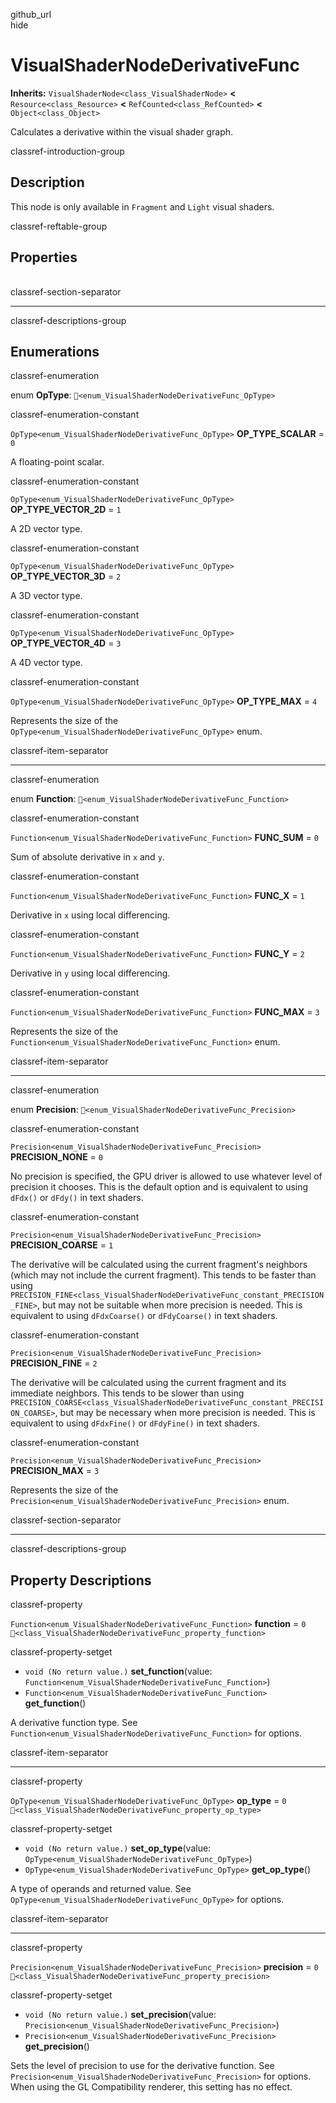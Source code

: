 github\_url  
hide

# VisualShaderNodeDerivativeFunc

**Inherits:** `VisualShaderNode<class_VisualShaderNode>` **&lt;**
`Resource<class_Resource>` **&lt;** `RefCounted<class_RefCounted>`
**&lt;** `Object<class_Object>`

Calculates a derivative within the visual shader graph.

classref-introduction-group

## Description

This node is only available in `Fragment` and `Light` visual shaders.

classref-reftable-group

## Properties

<table>
<tbody>
<tr>
</tr>
<tr>
</tr>
<tr>
</tr>
</tbody>
</table>

classref-section-separator

------------------------------------------------------------------------

classref-descriptions-group

## Enumerations

classref-enumeration

enum **OpType**: `🔗<enum_VisualShaderNodeDerivativeFunc_OpType>`

classref-enumeration-constant

`OpType<enum_VisualShaderNodeDerivativeFunc_OpType>`
**OP\_TYPE\_SCALAR** = `0`

A floating-point scalar.

classref-enumeration-constant

`OpType<enum_VisualShaderNodeDerivativeFunc_OpType>`
**OP\_TYPE\_VECTOR\_2D** = `1`

A 2D vector type.

classref-enumeration-constant

`OpType<enum_VisualShaderNodeDerivativeFunc_OpType>`
**OP\_TYPE\_VECTOR\_3D** = `2`

A 3D vector type.

classref-enumeration-constant

`OpType<enum_VisualShaderNodeDerivativeFunc_OpType>`
**OP\_TYPE\_VECTOR\_4D** = `3`

A 4D vector type.

classref-enumeration-constant

`OpType<enum_VisualShaderNodeDerivativeFunc_OpType>` **OP\_TYPE\_MAX** =
`4`

Represents the size of the
`OpType<enum_VisualShaderNodeDerivativeFunc_OpType>` enum.

classref-item-separator

------------------------------------------------------------------------

classref-enumeration

enum **Function**: `🔗<enum_VisualShaderNodeDerivativeFunc_Function>`

classref-enumeration-constant

`Function<enum_VisualShaderNodeDerivativeFunc_Function>` **FUNC\_SUM** =
`0`

Sum of absolute derivative in `x` and `y`.

classref-enumeration-constant

`Function<enum_VisualShaderNodeDerivativeFunc_Function>` **FUNC\_X** =
`1`

Derivative in `x` using local differencing.

classref-enumeration-constant

`Function<enum_VisualShaderNodeDerivativeFunc_Function>` **FUNC\_Y** =
`2`

Derivative in `y` using local differencing.

classref-enumeration-constant

`Function<enum_VisualShaderNodeDerivativeFunc_Function>` **FUNC\_MAX** =
`3`

Represents the size of the
`Function<enum_VisualShaderNodeDerivativeFunc_Function>` enum.

classref-item-separator

------------------------------------------------------------------------

classref-enumeration

enum **Precision**: `🔗<enum_VisualShaderNodeDerivativeFunc_Precision>`

classref-enumeration-constant

`Precision<enum_VisualShaderNodeDerivativeFunc_Precision>`
**PRECISION\_NONE** = `0`

No precision is specified, the GPU driver is allowed to use whatever
level of precision it chooses. This is the default option and is
equivalent to using `dFdx()` or `dFdy()` in text shaders.

classref-enumeration-constant

`Precision<enum_VisualShaderNodeDerivativeFunc_Precision>`
**PRECISION\_COARSE** = `1`

The derivative will be calculated using the current fragment's neighbors
(which may not include the current fragment). This tends to be faster
than using
`PRECISION_FINE<class_VisualShaderNodeDerivativeFunc_constant_PRECISION_FINE>`,
but may not be suitable when more precision is needed. This is
equivalent to using `dFdxCoarse()` or `dFdyCoarse()` in text shaders.

classref-enumeration-constant

`Precision<enum_VisualShaderNodeDerivativeFunc_Precision>`
**PRECISION\_FINE** = `2`

The derivative will be calculated using the current fragment and its
immediate neighbors. This tends to be slower than using
`PRECISION_COARSE<class_VisualShaderNodeDerivativeFunc_constant_PRECISION_COARSE>`,
but may be necessary when more precision is needed. This is equivalent
to using `dFdxFine()` or `dFdyFine()` in text shaders.

classref-enumeration-constant

`Precision<enum_VisualShaderNodeDerivativeFunc_Precision>`
**PRECISION\_MAX** = `3`

Represents the size of the
`Precision<enum_VisualShaderNodeDerivativeFunc_Precision>` enum.

classref-section-separator

------------------------------------------------------------------------

classref-descriptions-group

## Property Descriptions

classref-property

`Function<enum_VisualShaderNodeDerivativeFunc_Function>` **function** =
`0` `🔗<class_VisualShaderNodeDerivativeFunc_property_function>`

classref-property-setget

-   `void (No return value.)` **set\_function**(value:
    `Function<enum_VisualShaderNodeDerivativeFunc_Function>`)
-   `Function<enum_VisualShaderNodeDerivativeFunc_Function>`
    **get\_function**()

A derivative function type. See
`Function<enum_VisualShaderNodeDerivativeFunc_Function>` for options.

classref-item-separator

------------------------------------------------------------------------

classref-property

`OpType<enum_VisualShaderNodeDerivativeFunc_OpType>` **op\_type** = `0`
`🔗<class_VisualShaderNodeDerivativeFunc_property_op_type>`

classref-property-setget

-   `void (No return value.)` **set\_op\_type**(value:
    `OpType<enum_VisualShaderNodeDerivativeFunc_OpType>`)
-   `OpType<enum_VisualShaderNodeDerivativeFunc_OpType>`
    **get\_op\_type**()

A type of operands and returned value. See
`OpType<enum_VisualShaderNodeDerivativeFunc_OpType>` for options.

classref-item-separator

------------------------------------------------------------------------

classref-property

`Precision<enum_VisualShaderNodeDerivativeFunc_Precision>` **precision**
= `0` `🔗<class_VisualShaderNodeDerivativeFunc_property_precision>`

classref-property-setget

-   `void (No return value.)` **set\_precision**(value:
    `Precision<enum_VisualShaderNodeDerivativeFunc_Precision>`)
-   `Precision<enum_VisualShaderNodeDerivativeFunc_Precision>`
    **get\_precision**()

Sets the level of precision to use for the derivative function. See
`Precision<enum_VisualShaderNodeDerivativeFunc_Precision>` for options.
When using the GL Compatibility renderer, this setting has no effect.
